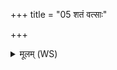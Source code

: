 +++
title = "05 शतं वत्साः"

+++
<details><summary>मूलम् (WS)</summary>

शतं वत्साः शतं दोग्धारः शतं गोप्तारो अधि पृष्ठे अस्याः ।  
ये देवास्तस्यां प्राणन्ति ते वशां विदुरेकधा ॥ ५ ॥
</details>